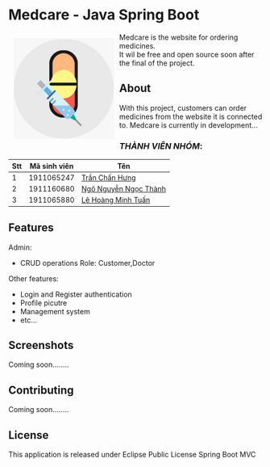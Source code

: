 # Medcare - Java Spring Boot


<img src="/image/app_icon.jpg" align="left"
width="200" height="200" hspace="10" vspace="10">

Medcare is the website for ordering medicines.  
It wil be free and open source soon after the final of the project.  

## About

With this project, customers can order medicines from the website it is connected to.
Medcare is currently in development...

### *THÀNH VIÊN NHÓM*:

Stt | Mã sinh viên | Tên
---- | ---- | ---
1 | 1911065247 | [Trần Chấn Hưng](https://www.facebook.com/chanhung.ninzy/)
2 | 1911160680 | [Ngô Nguyễn Ngọc Thành](https://www.facebook.com/dong.ngo.77770/)
3 | 1911065880 | [Lê Hoàng Minh Tuấn](https://www.facebook.com/cuabequyen/)

## Features

Admin:
- CRUD operations
Role: Customer,Doctor

Other features:
- Login and Register authentication
- Profile picutre
- Management system
- etc...

## Screenshots

Coming soon........

## Contributing

Coming soon........

## License

This application is released under Eclipse Public License Spring Boot MVC